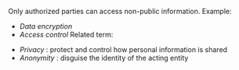 Only authorized parties can access non-public information.
Example: 
- *Data encryption* 
- *Access control* 
Related term: 
* *Privacy* : protect and control how personal information is shared 
* *Anonymity* : disguise the identity of the acting entity